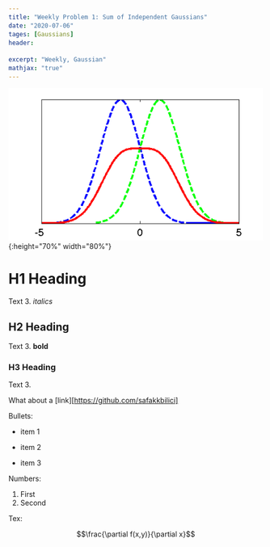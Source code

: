 ```yaml
---
title: "Weekly Problem 1: Sum of Independent Gaussians"
date: "2020-07-06"
tages: [Gaussians]
header:

excerpt: "Weekly, Gaussian"
mathjax: "true"
---
```

![test image size](/images/WeeklyP1/gaussians1.png){:height="70%" width="80%"}
# H1 Heading

Text 3. *italics*

## H2 Heading

Text 3. **bold**

### H3 Heading

Text 3.

What about a [link][https://github.com/safakkbilici]

Bullets:

* item 1
+ item 2
- item 3

Numbers:

1. First
2. Second

Tex:

$$\frac{\partial f(x,y)}{\partial x}$$

